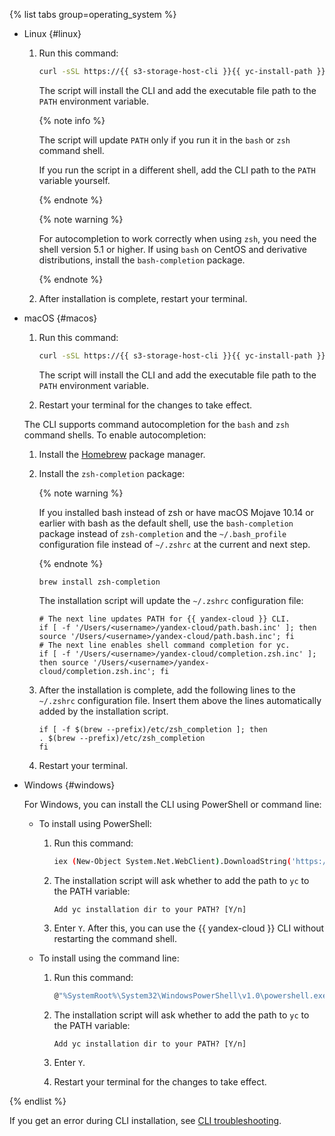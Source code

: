 {% list tabs group=operating_system %}

- Linux {#linux}

    1. Run this command:

        ```bash
        curl -sSL https://{{ s3-storage-host-cli }}{{ yc-install-path }} | bash
        ```

        The script will install the CLI and add the executable file path to the `PATH` environment variable.
        
        {% note info %}
        
        The script will update `PATH` only if you run it in the `bash` or `zsh` command shell.
        
        If you run the script in a different shell, add the CLI path to the `PATH` variable yourself.
        
        {% endnote %}

        {% note warning %}

        For autocompletion to work correctly when using `zsh`, you need the shell version 5.1 or higher. If using `bash` on CentOS and derivative distributions, install the `bash-completion` package.

        {% endnote %}
        
    1. After installation is complete, restart your terminal.

- macOS {#macos}

    1. Run this command:

        ```bash
        curl -sSL https://{{ s3-storage-host-cli }}{{ yc-install-path }} | bash
        ```

        The script will install the CLI and add the executable file path to the `PATH` environment variable.
    1. Restart your terminal for the changes to take effect.

    The CLI supports command autocompletion for the `bash` and `zsh` command shells. To enable autocompletion:
    
    1. Install the [Homebrew](https://brew.sh) package manager.
    1. Install the `zsh-completion` package:
        
        {% note warning %}
    
        If you installed bash instead of zsh or have macOS Mojave 10.14 or earlier with bash as the default shell, use the `bash-completion` package instead of `zsh-completion` and the `~/.bash_profile` configuration file instead of `~/.zshrc` at the current and next step.

        {% endnote %}

        ```
        brew install zsh-completion
        ```
        
        The installation script will update the `~/.zshrc` configuration file:
        
        ```
        # The next line updates PATH for {{ yandex-cloud }} CLI.
        if [ -f '/Users/<username>/yandex-cloud/path.bash.inc' ]; then source '/Users/<username>/yandex-cloud/path.bash.inc'; fi
        # The next line enables shell command completion for yc.
        if [ -f '/Users/<username>/yandex-cloud/completion.zsh.inc' ]; then source '/Users/<username>/yandex-cloud/completion.zsh.inc'; fi
        ```

    1. After the installation is complete, add the following lines to the `~/.zshrc` configuration file. Insert them above the lines automatically added by the installation script.
    
        ```
        if [ -f $(brew --prefix)/etc/zsh_completion ]; then
        . $(brew --prefix)/etc/zsh_completion
        fi
        ```
    1. Restart your terminal.

- Windows {#windows}

    For Windows, you can install the CLI using PowerShell or command line:

    - To install using PowerShell:

        1. Run this command:


            
            
            ```bash
            iex (New-Object System.Net.WebClient).DownloadString('https://{{ s3-storage-host }}{{ yc-windows-path }}')
            ```



        1. The installation script will ask whether to add the path to `yc` to the PATH variable:
        
            ```
            Add yc installation dir to your PATH? [Y/n]
            ```        
        1. Enter `Y`. After this, you can use the {{ yandex-cloud }} CLI without restarting the command shell.

    - To install using the command line:

        1. Run this command:


            
            
            ```bash
            @"%SystemRoot%\System32\WindowsPowerShell\v1.0\powershell.exe" -Command "iex ((New-Object System.Net.WebClient).DownloadString('https://{{ s3-storage-host }}{{ yc-windows-path }}'))" && SET "PATH=%PATH%;%USERPROFILE%\yandex-cloud\bin"
            ```



        1. The installation script will ask whether to add the path to `yc` to the PATH variable:
        
            ```
            Add yc installation dir to your PATH? [Y/n]
            ```
        1. Enter `Y`.
        1. Restart your terminal for the changes to take effect.

{% endlist %}

If you get an error during CLI installation, see [CLI troubleshooting](../../cli/error.md#failure-writing-output-to-destination).
